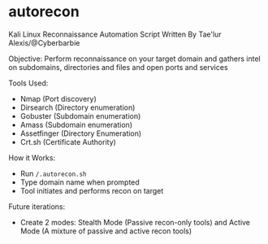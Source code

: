 # autorecon
Kali Linux Reconnaissance Automation Script 
Written By Tae'lur Alexis/@Cyberbarbie

Objective: Perform reconnaissance on your target domain and gathers intel on subdomains, directories and files and open ports and services

Tools Used:
- Nmap (Port discovery)
- Dirsearch (Directory enumeration)
- Gobuster (Subdomain enumeration)
- Amass (Subdomain enumeration)
- Assetfinger (Directory Enumeration)
- Crt.sh (Certificate Authority)

How it Works:
- Run `/.autorecon.sh` 
- Type domain name when prompted
- Tool initiates and performs recon on target

Future iterations:
- Create 2 modes: Stealth Mode (Passive recon-only tools) and Active Mode (A mixture of passive and active recon tools)

